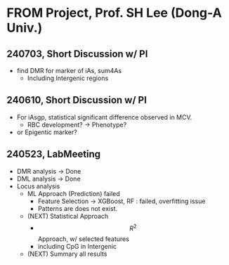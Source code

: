 # FROM Project, Prof. SH Lee (Dong-A Univ.)

## 240703, Short Discussion w/ PI

* find DMR for marker of iAs, sum4As
  * Including Intergenic regions

## 240610, Short Discussion w/ PI

* For iAsgp, statistical significant difference observed in MCV.
  * RBC development? -> Phenotype?
* or Epigentic marker?

## 240523, LabMeeting&#x20;

* DMR analysis -> Done&#x20;
* DML analysis -> Done
* Locus analysis
  * ML Approach (Prediction) failed
    * Feature Selection -> XGBoost, RF : failed, overfitting issue
    * Patterns are does not exist.
  * (NEXT) Statistical Approach
    * $$R^2$$ Approach, w/ selected features
    * including CpG in Intergenic
  * (NEXT) Summary all results
